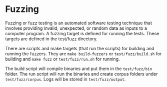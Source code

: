 # Fuzzing

Fuzzing or fuzz testing is an automated software testing technique that involves
providing invalid, unexpected, or random data as inputs to a computer program. A
fuzzing target is defined for running the tests. These targets are defined in
the test/fuzz directory.

There are scripts and make targets (that run the scripts) for building and
running the fuzzers. They are `make build-fuzzers` or `test/fuzz/build.sh` for
building and `make fuzz` or `test/fuzz/run.sh` for running.

The build script will compile binaries and put them in the `test/fuzz/bin`
folder. The run script will run the binaries and create corpus folders under
`test/fuzz/corpus`. Logs will be stored in `test/fuzz/output`.
